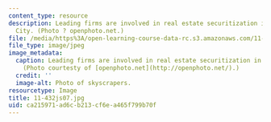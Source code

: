 ```yaml
---
content_type: resource
description: Leading firms are involved in real estate securitization in New York
  City. (Photo ? openphoto.net.)
file: /media/https%3A/open-learning-course-data-rc.s3.amazonaws.com/11-432j-real-estate-capital-markets-spring-2007/ca215971ad6cb213cf6ea465f799b70f_11-432js07.jpg
file_type: image/jpeg
image_metadata:
  caption: Leading firms are involved in real estate securitization in New York City.
    (Photo courtesty of [openphoto.net](http://openphoto.net/).)
  credit: ''
  image-alt: Photo of skyscrapers.
resourcetype: Image
title: 11-432js07.jpg
uid: ca215971-ad6c-b213-cf6e-a465f799b70f
---
```

